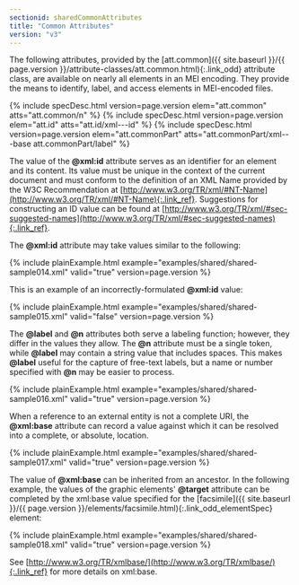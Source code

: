 ```yaml
---
sectionid: sharedCommonAttributes
title: "Common Attributes"
version: "v3"
---
```




The following attributes, provided by the [att.common]({{ site.baseurl }}/{{ page.version }}/attribute-classes/att.common.html){:.link_odd} attribute
class, are available on nearly all elements in an MEI encoding. They provide the means
to
identify, label, and access elements in MEI-encoded files.



{% include specDesc.html version=page.version elem="att.common" atts="att.common/n" %}
{% include specDesc.html version=page.version elem="att.id" atts="att.id/xml---id" %}
{% include specDesc.html version=page.version elem="att.commonPart" atts="att.commonPart/xml---base att.commonPart/label" %}



The value of the **@xml:id** attribute serves as an identifier for an element and its
content. Its value must be unique in the context of the current document and must
conform to
the definition of an XML Name provided by the W3C Recommendation at [http://www.w3.org/TR/xml/#NT-Name](http://www.w3.org/TR/xml/#NT-Name){:.link_ref}.
Suggestions for constructing an ID value can be found at [http://www.w3.org/TR/xml/#sec-suggested-names](http://www.w3.org/TR/xml/#sec-suggested-names){:.link_ref}.

The **@xml:id** attribute may take values similar to the following:

{% include plainExample.html example="examples/shared/shared-sample014.xml" valid="true" version=page.version %}


This is an example of an incorrectly-formulated **@xml:id** value:

{% include plainExample.html example="examples/shared/shared-sample015.xml" valid="false" version=page.version %}


The **@label** and **@n** attributes both serve a labeling function; however,
they differ in the values they allow. The **@n** attribute must be a single token, while
**@label** may contain a string value that includes spaces. This makes
**@label** useful for the capture of free-text labels, but a name or number specified
with **@n** may be easier to process.

{% include plainExample.html example="examples/shared/shared-sample016.xml" valid="true" version=page.version %}

When a reference to an external entity is not a complete URI, the **@xml:base**
attribute can record a value against which it can be resolved into a complete, or
absolute,
location.

{% include plainExample.html example="examples/shared/shared-sample017.xml" valid="true" version=page.version %}

The value of **@xml:base** can be inherited from an ancestor. In the following example,
the values of the graphic elements' **@target** attribute can be completed by the
xml:base value specified for the [facsimile]({{ site.baseurl }}/{{ page.version }}/elements/facsimile.html){:.link_odd_elementSpec} element:

{% include plainExample.html example="examples/shared/shared-sample018.xml" valid="true" version=page.version %}

See [http://www.w3.org/TR/xmlbase/](http://www.w3.org/TR/xmlbase/){:.link_ref} for more
details on xml:base.

